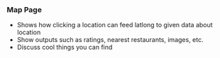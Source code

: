 ### Map Page
+ Shows how clicking a location can feed latlong to given data about location
+ Show outputs such as ratings, nearest restaurants, images, etc.
+ Discuss cool things you can find
